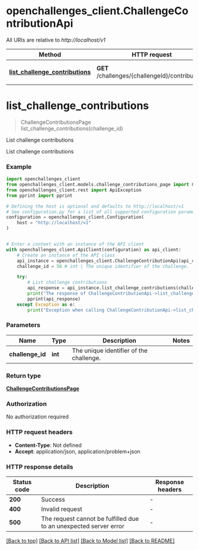 # openchallenges_client.ChallengeContributionApi

All URIs are relative to *http://localhost/v1*

Method | HTTP request | Description
------------- | ------------- | -------------
[**list_challenge_contributions**](ChallengeContributionApi.md#list_challenge_contributions) | **GET** /challenges/{challengeId}/contributions | List challenge contributions


# **list_challenge_contributions**
> ChallengeContributionsPage list_challenge_contributions(challenge_id)

List challenge contributions

List challenge contributions

### Example


```python
import openchallenges_client
from openchallenges_client.models.challenge_contributions_page import ChallengeContributionsPage
from openchallenges_client.rest import ApiException
from pprint import pprint

# Defining the host is optional and defaults to http://localhost/v1
# See configuration.py for a list of all supported configuration parameters.
configuration = openchallenges_client.Configuration(
    host = "http://localhost/v1"
)


# Enter a context with an instance of the API client
with openchallenges_client.ApiClient(configuration) as api_client:
    # Create an instance of the API class
    api_instance = openchallenges_client.ChallengeContributionApi(api_client)
    challenge_id = 56 # int | The unique identifier of the challenge.

    try:
        # List challenge contributions
        api_response = api_instance.list_challenge_contributions(challenge_id)
        print("The response of ChallengeContributionApi->list_challenge_contributions:\n")
        pprint(api_response)
    except Exception as e:
        print("Exception when calling ChallengeContributionApi->list_challenge_contributions: %s\n" % e)
```



### Parameters


Name | Type | Description  | Notes
------------- | ------------- | ------------- | -------------
 **challenge_id** | **int**| The unique identifier of the challenge. | 

### Return type

[**ChallengeContributionsPage**](ChallengeContributionsPage.md)

### Authorization

No authorization required

### HTTP request headers

 - **Content-Type**: Not defined
 - **Accept**: application/json, application/problem+json

### HTTP response details

| Status code | Description | Response headers |
|-------------|-------------|------------------|
**200** | Success |  -  |
**400** | Invalid request |  -  |
**500** | The request cannot be fulfilled due to an unexpected server error |  -  |

[[Back to top]](#) [[Back to API list]](../README.md#documentation-for-api-endpoints) [[Back to Model list]](../README.md#documentation-for-models) [[Back to README]](../README.md)


